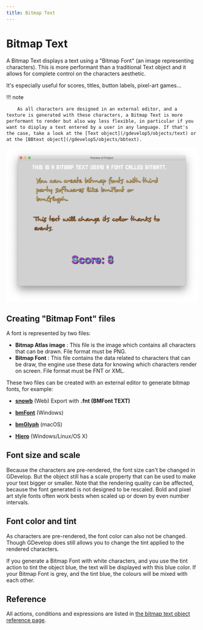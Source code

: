 ```yaml
---
title: Bitmap Text
---
```

# Bitmap Text

A Bitmap Text displays a text using a "Bitmap Font" (an image representing characters). This is more performant than a traditional Text object and it allows for complete control on the characters aesthetic.

It's especially useful for scores, titles, button labels, pixel-art games...

!!! note

        As all characters are designed in an external editor, and a texture is generated with these characters, a Bitmap Text is more performant to render but also way less flexible, in particular if you want to display a text entered by a user in any language. If that's the case, take a look at the [Text object](/gdevelop5/objects/text) or at the [BBtext object](/gdevelop5/objects/bbtext).

![](pasted/20210510-003631.png)

## Creating "Bitmap Font" files

A font is represented by two files:

  - **Bitmap Atlas image** : This file is the image which contains all characters that can be drawn. File format must be PNG.
  - **Bitmap Font** : This file contains the data related to characters that can be draw, the engine use these data for knowing which characters render on screen. File format must be FNT or XML.

These two files can be created with an external editor to generate bitmap fonts, for example:

  * **[snowb](https://snowb.org/)** (Web) Export with  **.fnt (BMFont TEXT)**

  * **[bmFont](https://www.angelcode.com/products/bmfont/)** (Windows)
  * **[bmGlyph](https://www.bmglyph.com/)** (macOS)

  * **[Hiero](https://github.com/libgdx/libgdx/wiki/Hiero)** (Windows/Linux/OS X)

## Font size and scale

Because the characters are pre-rendered, the font size can't be changed in GDevelop. But the object still has a scale property that can be used to make your text bigger or smaller. Note that the rendering quality can be affected, because the font generated is not designed to be rescaled. Bold and pixel art style fonts often work bests when scaled up or down by even number intervals.

## Font color and tint

As characters are pre-rendered, the font color can also not be changed. Though GDevelop does still allows you to change the tint applied to the rendered characters.

If you generate a Bitmap Font with white characters, and you use the tint action to tint the object blue, the text will be displayed with this blue color. If your Bitmap Font is grey, and the tint blue, the colours will be mixed with each other.

## Reference

All actions, conditions and expressions are listed in [the bitmap text object reference page](/gdevelop5/all-features/bitmap-text/reference/).